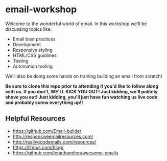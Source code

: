 # email-workshop

Welcome to the wonderful world of email. In this workshop we'll be discussing topics like:

* Email best practices 
* Development
* Responsive styling
* HTML/CSS guidlines
* Testing 
* Automation tooling

We'll also be doing some hands on training building an email from scratch!  

**Be sure to clone this repo prior to attending if you'd like to follow along with us. If you don't, WE'LL KICK YOU OUT! Just kidding, we'll politely shove you out! Just kidding, you'll just have fun watching us live code and probably screw everything up!!**

## Helpful Resources 

* https://github.com/Email-builder
* http://responsiveemailresources.com/
* http://reallygoodemails.com/resources/
* https://litmus.com/blog/
* https://github.com/jonathandion/awesome-emails